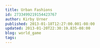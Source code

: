 ```yaml
---
title: Urban Fashions
id: 2733499219154423767
author: Kirby Urner
published: 2013-01-18T12:27:00.001-08:00
updated: 2013-01-20T22:30:19.835-08:00
blog: world_game
tags: 
---
```


